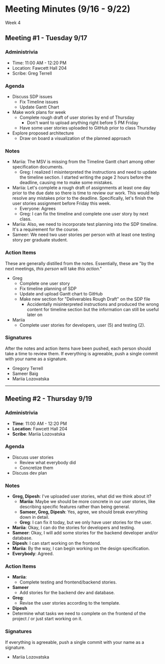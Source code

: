# Meeting Minutes (9/16 - 9/22)
Week 4

## Meeting #1 - Tuesday 9/17

### Administrivia
* Time: 11:00 AM - 12:20 PM
* Location: Fawcett Hall 204
* Scribe: Greg Terrell

### Agenda
* Discuss SDP issues
  * Fix Timeline issues
  * Update Gantt Chart
* Make work plans for week
  * Complete rough draft of user stories by end of Thursday
    * Don't want to upload anything right before 5 PM Friday
  * Have some user stories uploaded to GitHub prior to class Thursday
* Explore proposed architecture
  * Draw on board a visualization of the planned approach

### Notes
* Mariia: The MSV is missing from the Timeline Gantt chart among other specification documents.
  * Greg: I realized I misinterpreted the instructions and need to update the timeline section. I started writing the page 2 hours before the deadline, causing me to make some mistakes.
* Mariia: Let's complete a rough draft of assignments at least one day prior to the due date so there is time to review our work. This would help resolve any mistakes prior to the deadline. Specifically, let's finish the user stories assignment before Friday this week.
  * Everyone: Agrees
  * Greg: I can fix the timeline and complete one user story by next class.
* Mariia: Also, we need to incorporate test planning into the SDP timeline. It's a requirement for the course.
* Sameer: We need two user stories per person with at least one testing story per graduate student.

### Action Items
These are generally distilled from the notes. Essentially, these are "by the next meetings, _this person_ will take _this action_."
* Greg
  * Complete one user story
  * Fix timeline planning of SDP
  * Update and upload Gantt chart to GitHub
  * Make new section for "Deliverables Rough Draft" on the SDP file
    * Accidentally misinterpreted instructions and produced the wrong content for timeline section but the information can still be useful later on
* Mariia
  *  Complete user stories for developers, user (5) and testing (2).

### Signatures
After the notes and action items have been pushed, each person should take a time to review them. If everything is agreeable, push a single commit with your name as a signature. 
* Gregory Terrell
* Sameer Baig
* Mariia Lozovatska

---

## Meeting #2 - Thursday 9/19

### Administrivia
* **Time**: 11:00 AM - 12:20 PM
* **Location**: Fawcett Hall 204
* **Scribe**: Mariia Lozovatska

### Agenda
* Discuss user stories
  * Review what everybody did
  * Concretize them
* Discuss  dev plan

### Notes
* **Greg, Dipesh**: I've uploaded user stories, what did we think about it?
  * **Mariia**: Maybe we should be more concrete in our user stories, like describing specific features rather than being general.
  * **Sameer, Greg, Dipesh**: Yes, agree, we should break everything down in detail.
  * **Greg**: I can fix it today, but we only have user stories for the user.
* **Mariia**: Okay, I can do the stories for developers and testing.
* **Sameer**: Okay, I will add some stories for the backend developer and/or database.
* **Dipesh**: I can start working on the frontend.
*  **Mariia**: By the way, I can begin working on the design specification.
*  **Everybody**: Agreed.

### Action Items
* **Mariia**:
   *  Complete testing and frontend/backend stories.
* **Sameer**
   * Add stories for the backend dev and database.
* **Greg**:
  * Revise the user stories according to the template.
*  **Dipesh**
  * Determine what tasks we need to complete on the frontend of the project / or just start working on it.

### Signatures
If everything is agreeable, push a single commit with your name as a signature.
* Mariia Lozovatska

